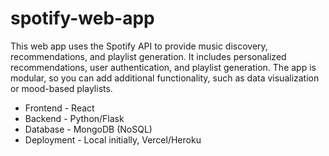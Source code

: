 # spotify-web-app

This web app uses the Spotify API to provide music discovery, recommendations, and playlist generation. It includes personalized recommendations, user authentication, and playlist generation. The app is modular, so you can add additional functionality, such as data visualization or mood-based playlists.

- Frontend - React
- Backend - Python/Flask
- Database - MongoDB (NoSQL)
- Deployment - Local initially, Vercel/Heroku
